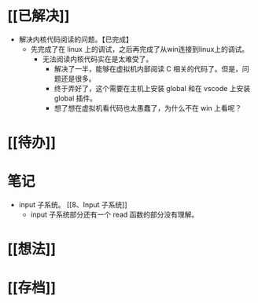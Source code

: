 # [[已解决]]
- 解决内核代码阅读的问题。【已完成】
	- 先完成了在 linux 上的调试，之后再完成了从win连接到linux上的调试。
		- 无法阅读内核代码实在是太难受了。 
			- 解决了一半，能够在虚拟机内部阅读 C 相关的代码了。但是，问题还是很多。
			- 终于弄好了，这个需要在主机上安装 global 和在 vscode 上安装 global 插件。
			- 想了想在虚拟机看代码也太愚蠢了，为什么不在 win 上看呢？
# [[待办]]

# 笔记
- input 子系统。 [[8、Input 子系统]] 
	- input 子系统部分还有一个 read 函数的部分没有理解。


# [[想法]]

# [[存档]]